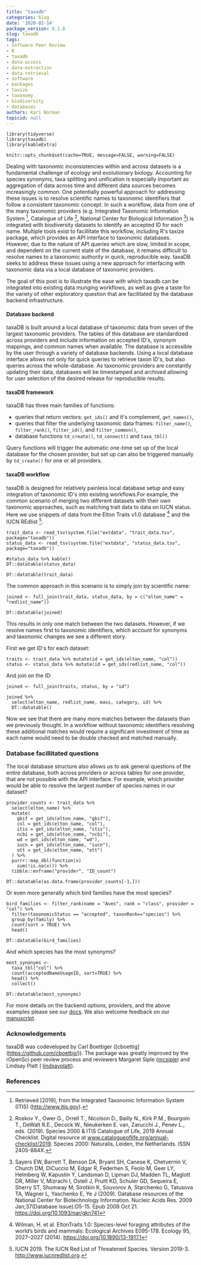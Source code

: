 ```yaml
---
title: "taxadb"
categories: blog
date: '2020-02-14'
package_version: 0.1.0
slug: taxadb
tags:
- Software Peer Review
- R
- taxadb
- data-access
- data-extraction
- data-retrieval
- software
- packages
- taxize
- taxonomy
- biodiversity
- databases
authors: Kari Norman
topicid: null
---
```


```{r, message=FALSE, echo=FALSE}
library(tidyverse)
library(taxadb)
library(kableExtra)

knitr::opts_chunk$set(cache=TRUE, message=FALSE, warning=FALSE)
```


Dealing with taxonomic inconsistencies within and across datasets is a fundamental challenge of ecology and evolutionary biology. Accounting for species synonyms, taxa splitting and unification is especially important as aggregation of data across time and different data sources becomes increasingly common. One potentially powerful approach for addressing these issues is to resolve scientific names to taxonomic identifiers that follow a consistent taxonomic concept. In such a workflow, data from one of the many taxonomic providers (e.g. Integrated Taxonomic Information System [^1], Catalogue of Life [^2], National Center for Biological Information [^3]) is integrated with biodiversity datasets to identify an accepted ID for each name. Multiple tools exist to facillitate this workflow, including R's taxize package, which provides an API interface to taxonomic databases. However, due to the nature of API queries which are slow, limited in scope, and dependent on the current state of the database, it remains difficult to resolve names to a taxonomic authority in quick, reproducible way. taxaDB seeks to address these issues using a new approach for interfacing with taxonomic data via a local database of taxonomic providers. 

The goal of this post is to illustrate the ease with which taxadb can be integrated into existing data munging workflows, as well as give a taste for the variety of other exploratory question that are facilitated by the database backend infrastructure.

#### Database backend
taxaDB is built around a local database of taxonomic data from seven of the largest taxonomic providers. The tables of this database are standardized across providers and include information on accepted ID's, synonym mappings, and common names when available. The database is accessible by the user through a variety of database backends. Using a local database interface allows not only for quick queries to retrieve taxon ID's, but also queries across the whole-database. As taxonomic providers are constantly updating their data, databases will be timestamped and archived allowing for user selection of the desired release for reproducible results. 

#### taxaDB framework

taxaDB has three main families of functions:

- queries that return vectors: `get_ids()` and it's complement, `get_names()`,
- queries that filter the underlying taxonomic data frames: `filter_name()`, `filter_rank()`, `filter_id()`, and `filter_common()`,
- database functions  `td_create()`, `td_connect()` and `taxa_tbl()`

Query functions will trigger the automatic one-time set up of the local database for the chosen provider, but set up can also be triggered manually by `td_create()` for one or all providers.

#### taxaDB workflow
taxaDB is designed for relatively painless local database setup and easy integration of taxonomic ID's into existing workflows.For example, the common scenario of merging two different datasets with their own taxonomic approaches, such as matching trait data to data on IUCN status. Here we use snippets of data from the Elton Traits v1.0 database [^4] and the IUCN REdlist [^5].

```{r message=FALSE}
trait_data <- read_tsv(system.file("extdata", "trait_data.tsv", package="taxadb"))
status_data <- read_tsv(system.file("extdata", "status_data.tsv", package="taxadb"))
```

```{r iucn_table, echo=FALSE, cache = FALSE}
#status_data %>% kable()
DT::datatable(status_data)
```

```{r trait_table, echo = FALSE, cache = FALSE }
DT::datatable(trait_data)
```

The common approach in this scenario is to simply join by scientific name:

```{r}
joined <- full_join(trait_data, status_data, by = c("elton_name" = "redlist_name")) 
```

```{r echo = FALSE, cache = FALSE}
DT::datatable(joined)
```

This results in only one match between the two datasets. However, if we resolve names first to taxonomic identifiers, which account for synonyms and taxonomic changes we see a different story. 

First we get ID's for each dataset:

```{r }
traits <- trait_data %>% mutate(id = get_ids(elton_name, "col"))
status <- status_data %>% mutate(id = get_ids(redlist_name, "col"))
```

And join on the ID:

```{r}
joined <- full_join(traits, status, by = "id") 
```

```{r cache = FALSE, echo = FALSE}
joined %>%  
  select(elton_name, redlist_name, mass, category, id) %>%
  DT::datatable()
```

Now we see that there are many more matches between the datasets than we previously thought. In a workflow without taxonomic identifiers resolving these additional matches would require a significant investment of time as each name would need to be double checked and matched manually. 

### Database facillitated questions

The local database structure also allows us to ask general questions of the entire database, both across providers or across tables for one provider, that are not possible with the API interface. For example, which provider would be able to resolve the largest number of species names in our dataset?

```{r}
provider_counts <- trait_data %>%
  select(elton_name) %>%
  mutate(
    gbif = get_ids(elton_name, "gbif"),
    col = get_ids(elton_name, "col"),
    itis = get_ids(elton_name, "itis"),
    ncbi = get_ids(elton_name, "ncbi"),
    wd = get_ids(elton_name, "wd"),
    iucn = get_ids(elton_name, "iucn"),
    ott = get_ids(elton_name, "ott")
  ) %>%
  purrr::map_dbl(function(x)
    sum(!is.na(x))) %>%
  tibble::enframe("provider", "ID_count")
```

```{r echo = FALSE}
DT::datatable(as.data.frame(provider_counts[-1,]))
```

Or even more generally which bird families have the most species?
```{r}
bird_families <- filter_rank(name = "Aves", rank = "class", provider = "col") %>%
  filter(taxonomicStatus == "accepted", taxonRank=="species") %>% 
  group_by(family) %>%
  count(sort = TRUE) %>%
  head()
```

```{r echo = FALSE}
DT::datatable(bird_families)
```

And which species has the most synonyms?
```{r}
most_synonyms <-
  taxa_tbl("col") %>%
  count(acceptedNameUsageID, sort=TRUE) %>%
  head() %>%
  collect()
```

```{r echo = FALSE}
DT::datatable(most_synonyms)
```


For more details on the backend options, providers, and the above examples please see our [docs](https://docs.ropensci.org/taxadb/index.html). We also welcome feedback on our [manuscript](https://github.com/ropensci/taxadb/blob/master/paper/manuscript.Rmd).

### Acknowledgements
taxaDB was codeveloped by Carl Boettiger ([cboettig] (https://github.com/cboettig/)). The package was greatly improved by the rOpenSci peer review process and reviewers Margaret Siple ([mcsiple](https://github.com/mcsiple)) and Lindsay Platt ( [lindsayplatt](https://github.com/lindsayplatt)). 

### References

[^1]: Retrieved [2019], from the Integrated Taxonomic Information System (ITIS) (http://www.itis.gov).

[^2]: Roskov Y., Ower G., Orrell T., Nicolson D., Bailly N., Kirk P.M., Bourgoin T., DeWalt R.E., Decock W., Nieukerken E. van, Zarucchi J., Penev L., eds. (2019). Species 2000 & ITIS Catalogue of Life, 2019 Annual Checklist. Digital resource at www.catalogueoflife.org/annual-checklist/2019. Species 2000: Naturalis, Leiden, the Netherlands. ISSN 2405-884X.

[^3]: Sayers EW, Barrett T, Benson DA, Bryant SH, Canese K, Chetvernin V, Church DM, DiCuccio M, Edgar R, Federhen S, Feolo M, Geer LY, Helmberg W, Kapustin Y, Landsman D, Lipman DJ, Madden TL, Maglott DR, Miller V, Mizrachi I, Ostell J, Pruitt KD, Schuler GD, Sequeira E, Sherry ST, Shumway M, Sirotkin K, Souvorov A, Starchenko G, Tatusova TA, Wagner L, Yaschenko E, Ye J (2009). Database resources of the National Center for Biotechnology Information. Nucleic Acids Res. 2009 Jan;37(Database issue):D5-15. Epub 2008 Oct 21. <https://doi.org/10.1093/nar/gkn741>
   
[^4]: Wilman, H. et al. EltonTraits 1.0: Species-level foraging attributes of the world’s birds and mammals: Ecological Archives E095-178. Ecology 95, 2027–2027 (2014).  <https://doi.org/10.1890/13-1917.1> 

[^5]: IUCN 2019. The IUCN Red List of Threatened Species. Version 2019-3. http://www.iucnredlist.org.